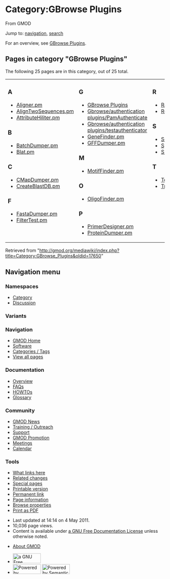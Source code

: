 <div id="mw-page-base" class="noprint">

</div>

<div id="mw-head-base" class="noprint">

</div>

<div id="content" class="mw-body" role="main">

<span id="top"></span>

<div id="mw-js-message" style="display:none;">

</div>



# <span dir="auto">Category:GBrowse Plugins</span>

<div id="bodyContent">

<div id="siteSub">

From GMOD

</div>

<div id="contentSub">

</div>

<div id="jump-to-nav" class="mw-jump">

Jump to: [navigation](#mw-navigation), [search](#p-search)

</div>

<div id="mw-content-text" class="mw-content-ltr" lang="en" dir="ltr">

For an overview, see [GBrowse
Plugins](GBrowse_Plugins "GBrowse Plugins").

<div lang="en" dir="ltr">

<div id="mw-pages">

## Pages in category "GBrowse Plugins"

The following 25 pages are in this category, out of 25 total.

<div class="mw-content-ltr" lang="en" dir="ltr">

<table style="width: 100%;">
<colgroup>
<col style="width: 33%" />
<col style="width: 33%" />
<col style="width: 33%" />
</colgroup>
<tbody>
<tr class="odd" style="vertical-align: top;">
<td style="width: 33.3%"><h3 id="a">A</h3>
<ul>
<li><a href="Aligner.pm" title="Aligner.pm">Aligner.pm</a></li>
<li><a href="AlignTwoSequences.pm"
title="AlignTwoSequences.pm">AlignTwoSequences.pm</a></li>
<li><a href="AttributeHiliter.pm"
title="AttributeHiliter.pm">AttributeHiliter.pm</a></li>
</ul>
<h3 id="b">B</h3>
<ul>
<li><a href="BatchDumper.pm"
title="BatchDumper.pm">BatchDumper.pm</a></li>
<li><a href="Blat.pm" title="Blat.pm">Blat.pm</a></li>
</ul>
<h3 id="c">C</h3>
<ul>
<li><a href="CMapDumper.pm" title="CMapDumper.pm">CMapDumper.pm</a></li>
<li><a href="CreateBlastDB.pm"
title="CreateBlastDB.pm">CreateBlastDB.pm</a></li>
</ul>
<h3 id="f">F</h3>
<ul>
<li><a href="FastaDumper.pm"
title="FastaDumper.pm">FastaDumper.pm</a></li>
<li><a href="FilterTest.pm" title="FilterTest.pm">FilterTest.pm</a></li>
</ul></td>
<td style="width: 33.3%"><h3 id="g">G</h3>
<ul>
<li><a href="GBrowse_Plugins" title="GBrowse Plugins">GBrowse
Plugins</a></li>
<li><a href="Gbrowse/authentication_plugins/PamAuthenticate"
title="Gbrowse/authentication plugins/PamAuthenticate">Gbrowse/authentication
plugins/PamAuthenticate</a></li>
<li><a href="Gbrowse/authentication_plugins/testauthenticator"
title="Gbrowse/authentication plugins/testauthenticator">Gbrowse/authentication
plugins/testauthenticator</a></li>
<li><a href="GeneFinder.pm" title="GeneFinder.pm">GeneFinder.pm</a></li>
<li><a href="GFFDumper.pm" title="GFFDumper.pm">GFFDumper.pm</a></li>
</ul>
<h3 id="m">M</h3>
<ul>
<li><a href="MotifFinder.pm"
title="MotifFinder.pm">MotifFinder.pm</a></li>
</ul>
<h3 id="o">O</h3>
<ul>
<li><a href="OligoFinder.pm"
title="OligoFinder.pm">OligoFinder.pm</a></li>
</ul>
<h3 id="p">P</h3>
<ul>
<li><a href="PrimerDesigner.pm"
title="PrimerDesigner.pm">PrimerDesigner.pm</a></li>
<li><a href="ProteinDumper.pm"
title="ProteinDumper.pm">ProteinDumper.pm</a></li>
</ul></td>
<td style="width: 33.3%"><h3 id="r">R</h3>
<ul>
<li><a href="RandomGene.pm" title="RandomGene.pm">RandomGene.pm</a></li>
<li><a href="RestrictionAnnotator.pm"
title="RestrictionAnnotator.pm">RestrictionAnnotator.pm</a></li>
</ul>
<h3 id="s">S</h3>
<ul>
<li><a href="SequenceDumper.pm"
title="SequenceDumper.pm">SequenceDumper.pm</a></li>
<li><a href="Spectrogram.pm"
title="Spectrogram.pm">Spectrogram.pm</a></li>
<li><a href="Submitter.pm" title="Submitter.pm">Submitter.pm</a></li>
</ul>
<h3 id="t">T</h3>
<ul>
<li><a href="Test.pm" title="Test.pm">Test.pm</a></li>
<li><a href="TrackFinder.pm"
title="TrackFinder.pm">TrackFinder.pm</a></li>
</ul></td>
</tr>
</tbody>
</table>

</div>

</div>

</div>

</div>

<div class="printfooter">

Retrieved from
"<http://gmod.org/mediawiki/index.php?title=Category:GBrowse_Plugins&oldid=17650>"

</div>

<div id="catlinks" class="catlinks catlinks-allhidden">

</div>

<div class="visualClear">

</div>

</div>

</div>

<div id="mw-navigation">

## Navigation menu

<div id="mw-head">



<div id="left-navigation">

<div id="p-namespaces" class="vectorTabs" role="navigation"
aria-labelledby="p-namespaces-label">

### Namespaces

- <span id="ca-nstab-category"><a href="Category:GBrowse_Plugins" accesskey="c"
  title="View the category page [c]">Category</a></span>
- <span id="ca-talk"><a
  href="http://gmod.org/mediawiki/index.php?title=Category_talk:GBrowse_Plugins&amp;action=edit&amp;redlink=1"
  accesskey="t"
  title="Discussion about the content page [t]">Discussion</a></span>

</div>

<div id="p-variants" class="vectorMenu emptyPortlet" role="navigation"
aria-labelledby="p-variants-label">

### 

### Variants[](#)

<div class="menu">

</div>

</div>

</div>

<div id="right-navigation">





</div>



</div>

</div>

</div>

<div id="mw-panel">

<div id="p-logo" role="banner">

<a href="Main_Page"
style="background-image: url(../images/GMOD-cogs.png);"
title="Visit the main page"></a>

</div>

<div id="p-Navigation" class="portal" role="navigation"
aria-labelledby="p-Navigation-label">

### Navigation

<div class="body">

- <span id="n-GMOD-Home">[GMOD Home](Main_Page)</span>
- <span id="n-Software">[Software](GMOD_Components)</span>
- <span id="n-Categories-.2F-Tags">[Categories /
  Tags](Categories)</span>
- <span id="n-View-all-pages">[View all pages](Special:AllPages)</span>

</div>

</div>

<div id="p-Documentation" class="portal" role="navigation"
aria-labelledby="p-Documentation-label">

### Documentation

<div class="body">

- <span id="n-Overview">[Overview](Overview)</span>
- <span id="n-FAQs">[FAQs](Category:FAQ)</span>
- <span id="n-HOWTOs">[HOWTOs](Category:HOWTO)</span>
- <span id="n-Glossary">[Glossary](Glossary)</span>

</div>

</div>

<div id="p-Community" class="portal" role="navigation"
aria-labelledby="p-Community-label">

### Community

<div class="body">

- <span id="n-GMOD-News">[GMOD News](GMOD_News)</span>
- <span id="n-Training-.2F-Outreach">[Training /
  Outreach](Training_and_Outreach)</span>
- <span id="n-Support">[Support](Support)</span>
- <span id="n-GMOD-Promotion">[GMOD Promotion](GMOD_Promotion)</span>
- <span id="n-Meetings">[Meetings](Meetings)</span>
- <span id="n-Calendar">[Calendar](Calendar)</span>

</div>

</div>

<div id="p-tb" class="portal" role="navigation"
aria-labelledby="p-tb-label">

### Tools

<div class="body">

- <span id="t-whatlinkshere"><a href="Special:WhatLinksHere/Category:GBrowse_Plugins" accesskey="j"
  title="A list of all wiki pages that link here [j]">What links here</a></span>
- <span id="t-recentchangeslinked"><a href="Special:RecentChangesLinked/Category:GBrowse_Plugins"
  accesskey="k"
  title="Recent changes in pages linked from this page [k]">Related
  changes</a></span>
- <span id="t-specialpages"><a href="Special:SpecialPages" accesskey="q"
  title="A list of all special pages [q]">Special pages</a></span>
- <span id="t-print"><a
  href="http://gmod.org/mediawiki/index.php?title=Category:GBrowse_Plugins&amp;printable=yes"
  rel="alternate" accesskey="p"
  title="Printable version of this page [p]">Printable version</a></span>
- <span id="t-permalink">[Permanent
  link](http://gmod.org/mediawiki/index.php?title=Category:GBrowse_Plugins&oldid=17650 "Permanent link to this revision of the page")</span>
- <span id="t-info">[Page
  information](http://gmod.org/mediawiki/index.php?title=Category:GBrowse_Plugins&action=info)</span>
- <span id="t-smwbrowselink"><a href="Special:Browse/Category:GBrowse_Plugins"
  rel="smw-browse">Browse properties</a></span>
- <span id="t-pdf">[Print as
  PDF](http://gmod.org/mediawiki/index.php?title=Special:PdfPrint&page=Category:GBrowse_Plugins)</span>

</div>

</div>

</div>

</div>

<div id="footer" role="contentinfo">

- <span id="footer-info-lastmod">Last updated at 14:14 on 4 May
  2011.</span>
- <span id="footer-info-viewcount">10,036 page views.</span>
- <span id="footer-info-copyright">Content is available under
  <a href="http://www.gnu.org/licenses/fdl-1.3.html" class="external"
  rel="nofollow">a GNU Free Documentation License</a> unless otherwise
  noted.</span>

<!-- -->

- <span id="footer-places-about">[About
  GMOD](GMOD:About "GMOD:About")</span>

<!-- -->

- <span id="footer-copyrightico">[<img src="http://www.gnu.org/graphics/gfdl-logo-small.png" width="88"
  height="31" alt="a GNU Free Documentation License" />](http://www.gnu.org/licenses/fdl-1.3.html)</span>
- <span id="footer-poweredbyico">[<img
  src="../mediawiki/skins/common/images/poweredby_mediawiki_88x31.png"
  width="88" height="31" alt="Powered by MediaWiki" />](http://www.mediawiki.org/)
  [<img
  src="../mediawiki/extensions/SemanticMediaWiki/resources/images/smw_button.png"
  width="88" height="31" alt="Powered by Semantic MediaWiki" />](https://www.semantic-mediawiki.org/wiki/Semantic_MediaWiki)</span>

<div style="clear:both">

</div>

</div>
